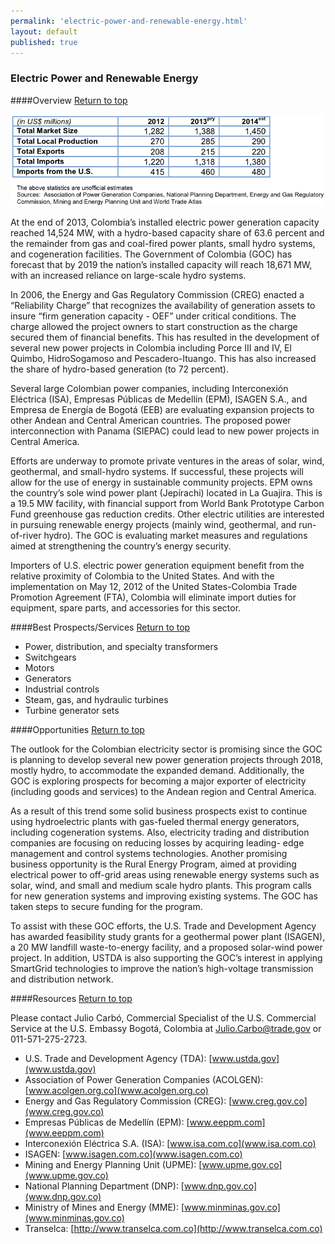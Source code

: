 ```yaml
--- 
permalink: 'electric-power-and-renewable-energy.html' 
layout: default
published: true
---
```

<h3 id="electric-power-and-renewable-energy">Electric Power and Renewable Energy</h3>

####Overview [Return to top](#chap4)

![Electrical](images/electrical.png)

At the end of 2013, Colombia’s installed electric power generation capacity reached 14,524 MW, with a hydro-based capacity share of 63.6 percent and the remainder from gas and coal-fired power plants, small hydro systems, and cogeneration facilities. The Government of Colombia (GOC) has forecast that by 2019 the nation’s installed capacity will reach 18,671 MW, with an increased reliance on large-scale hydro systems.

In 2006, the Energy and Gas Regulatory Commission (CREG) enacted a “Reliability Charge” that recognizes the availability of generation assets to insure “firm generation capacity - OEF” under critical conditions. The charge allowed the project owners to start construction as the charge secured them of financial benefits. This has resulted in the development of several new power projects in Colombia including Porce III and IV, El Quimbo, HidroSogamoso and Pescadero-Ituango. This has also increased the share of hydro-based generation (to 72 percent).

Several large Colombian power companies, including Interconexión Eléctrica (ISA), Empresas Públicas de Medellín (EPM), ISAGEN S.A., and Empresa de Energía de Bogotá (EEB) are evaluating expansion projects to other Andean and Central American countries. The proposed power interconnection with Panama (SIEPAC) could lead to new power projects in Central America.

Efforts are underway to promote private ventures in the areas of solar, wind, geothermal, and small-hydro systems. If successful, these projects will allow for the use of energy in sustainable community projects. EPM owns the country’s sole wind power plant (Jepírachi) located in La Guajira. This is a 19.5 MW facility, with financial support from World Bank Prototype Carbon Fund greenhouse gas reduction credits. Other electric utilities are interested in pursuing renewable energy projects (mainly wind, geothermal, and run-of-river hydro). The GOC is evaluating market measures and regulations aimed at strengthening the country’s energy security.

Importers of U.S. electric power generation equipment benefit from the relative proximity of Colombia to the United States. And with the implementation on May 12, 2012 of the United States-Colombia Trade Promotion Agreement (FTA), Colombia will eliminate import duties for equipment, spare parts, and accessories for this sector.

####Best Prospects/Services [Return to top](#chap4)

* Power, distribution, and specialty transformers
* Switchgears
* Motors
* Generators
* Industrial controls
* Steam, gas, and hydraulic turbines
* Turbine generator sets

####Opportunities [Return to top](#chap4)

The outlook for the Colombian electricity sector is promising since the GOC is planning to develop several new power generation projects through 2018, mostly hydro, to accommodate the expanded demand. Additionally, the GOC is exploring prospects for becoming a major exporter of electricity (including goods and services) to the Andean region and Central America.

As a result of this trend some solid business prospects exist to continue using hydroelectric plants with gas-fueled thermal energy generators, including cogeneration systems. Also, electricity trading and distribution companies are focusing on reducing losses by acquiring leading- edge management and control systems technologies. Another promising business opportunity is the Rural Energy Program, aimed at providing electrical power to off-grid areas using renewable energy systems such as solar, wind, and small and medium scale hydro plants. This program calls for new generation systems and improving existing systems. The GOC has taken steps to secure funding for the program.

To assist with these GOC efforts, the U.S. Trade and Development Agency has awarded feasibility study grants for a geothermal power plant (ISAGEN), a 20 MW landfill waste-to-energy facility, and a proposed solar-wind power project. In addition, USTDA is also supporting the GOC’s interest in applying SmartGrid technologies to improve the nation’s high-voltage transmission and distribution network.

####Resources [Return to top](#chap4)

Please contact Julio Carbó, Commercial Specialist of the U.S. Commercial Service at the U.S. Embassy Bogotá, Colombia at [Julio.Carbo@trade.gov](Julio.Carbo@trade.gov) or 011-571-275-2723.

* U.S. Trade and Development Agency (TDA): [www.ustda.gov](www.ustda.gov)
* Association of Power Generation Companies (ACOLGEN): [www.acolgen.org.co](www.acolgen.org.co)
* Energy and Gas Regulatory Commission (CREG): [www.creg.gov.co](www.creg.gov.co)
* Empresas Públicas de Medellín (EPM): [www.eeppm.com](www.eeppm.com)
* Interconexión Eléctrica S.A. (ISA): [www.isa.com.co](www.isa.com.co)
* ISAGEN: [www.isagen.com.co](www.isagen.com.co)
* Mining and Energy Planning Unit (UPME): [www.upme.gov.co](www.upme.gov.co)
* National Planning Department (DNP): [www.dnp.gov.co](www.dnp.gov.co)
* Ministry of Mines and Energy (MME): [www.minminas.gov.co](www.minminas.gov.co)
* Transelca: [http://www.transelca.com.co](http://www.transelca.com.co)


